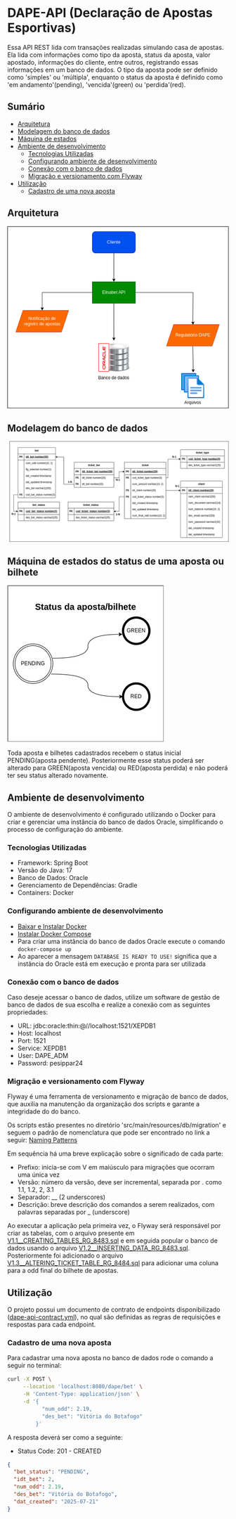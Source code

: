 # DAPE-API (Declaração de Apostas Esportivas)

Essa API REST lida com transações realizadas simulando casa de apostas.
Ela lida com informações como tipo da aposta, status da aposta, valor apostado,
informações do cliente, entre outros, registrando essas informações  em um 
banco de dados. O tipo da aposta pode ser definido como 'simples' ou 'múltipla',
enquanto o status da aposta é definido como 'em andamento'(pending), 'vencida'(green)
ou 'perdida'(red).

## Sumário
- [Arquitetura](#arquitetura)
- [Modelagem do banco de dados](#modelagem-do-banco-de-dados)
- [Máquina de estados](#máquina-de-estados-do-status-de-uma-aposta-ou-bilhete)
- [Ambiente de desenvolvimento](#ambiente-de-desenvolvimento)
  - [Tecnologias Utilizadas](#tecnologias-utilizadas)
  - [Configurando ambiente de desenvolvimento](#configurando-ambiente-de-desenvolvimento)
  - [Conexão com o banco de dados](#conexão-com-o-banco-de-dados)
  - [Migração e versionamento com Flyway](#migração-e-versionamento-com-flyway)
- [Utilização](#utilização)
  - [Cadastro de uma nova aposta](#cadastro-de-uma-nova-aposta)


## Arquitetura
![arquitetura](/src/main/resources/images/arquitetura.png)

## Modelagem do banco de dados
![modelagem](/src/main/resources/images/modelagem.png)

## Máquina de estados do status de uma aposta ou bilhete
![status](/src/main/resources/images/status.png)

Toda aposta e bilhetes cadastrados recebem o status inicial PENDING(aposta pendente). Posteriormente esse
status poderá ser alterado para GREEN(aposta vencida) ou RED(aposta perdida) e não poderá ter seu status alterado novamente.

## Ambiente de desenvolvimento
O ambiente de desenvolvimento é configurado utilizando o Docker para criar e gerenciar
uma instância do banco de dados Oracle, simplificando o processo de configuração do ambiente.

### Tecnologias Utilizadas
- Framework: Spring Boot
- Versão do Java: 17
- Banco de Dados: Oracle
- Gerenciamento de Dependências: Gradle
- Containers: Docker

### Configurando ambiente de desenvolvimento

- [Baixar e Instalar Docker](https://docs.docker.com/get-docker/)
- [Instalar Docker Compose](https://docs.docker.com/compose/install/)
- Para criar uma instância do banco de dados Oracle execute o
  comando `docker-compose up`
- Ao aparecer a mensagem `DATABASE IS READY TO USE!` significa que
  a instância do Oracle está em execução e pronta para ser utilizada

### Conexão com o banco de dados
Caso deseje acessar o banco de dados, utilize um software de gestão de banco
de dados de sua escolha e realize a conexão com as seguintes propriedades:
- URL: jdbc:oracle:thin:@//localhost:1521/XEPDB1
- Host: localhost
- Port: 1521
- Service: XEPDB1
- User: DAPE_ADM
- Password: pesippar24

### Migração e versionamento com Flyway
Flyway é uma ferramenta de versionamento e migração de banco de dados, que auxilia
na manutenção da organização dos scripts e garante a integridade do do banco.

Os scripts estão presentes no diretório 'src/main/resources/db/migration' e seguem
o padrão de nomenclatura que pode ser encontrado no link a seguir: [Naming Patterns](https://documentation.red-gate.com/fd/migrations-184127470.html)

Em sequência há uma breve explicação sobre o significado de cada parte:
- Prefixo: inicia-se com V em maiúsculo para migrações que ocorram uma única vez
- Versão: número da versão, deve ser incremental, separada por . como 1.1, 1.2, 2, 3.1
- Separador: __ (2 underscores)
- Descrição: breve descrição dos comandos a serem realizados, com palavras separadas por _ (underscore)

Ao executar a aplicação pela primeira vez, o Flyway será responsável por criar as tabelas, com o arquivo presente em [V1.1__CREATING_TABLES_RG_8483.sql](src/main/resources/db/migration/V1.1__CREATING_TABLES_RG_8483.sql) e em seguida
popular o banco de dados usando o arquivo [V1.2__INSERTING_DATA_RG_8483.sql](src/main/resources/db/migration/V1.2__INSERTING_DATA_RG_8483.sql). Posteriormente foi 
adicionado o arquivo [V1.3__ALTERING_TICKET_TABLE_RG_8484.sql](src/main/resources/db/migration/V1.3__ALTERING_TICKET_TABLE_RG_8484.sql) para adicionar uma coluna
para a odd final do bilhete de apostas.

## Utilização

O projeto possui um documento de contrato de endpoints disponibilizado ([dape-api-contract.yml](src/main/resources/dape-api-contract.yml)), no qual
são definidas as regras de requisições e respostas para cada endpoint.

### Cadastro de uma nova aposta
Para cadastrar uma nova aposta no banco de dados rode o comando a seguir no terminal:
```sh
curl -X POST \
     --location 'localhost:8080/dape/bet' \
     -H 'Content-Type: application/json' \
     -d '{
           "num_odd": 2.19,
           "des_bet": "Vitória do Botafogo"
         }' 
```

A resposta deverá ser como a seguinte:
- Status Code: 201 - CREATED
```json
{
  "bet_status": "PENDING",
  "idt_bet": 2,
  "num_odd": 2.19,
  "des_bet": "Vitória do Botafogo",
  "dat_created": "2025-07-21"
}
```



